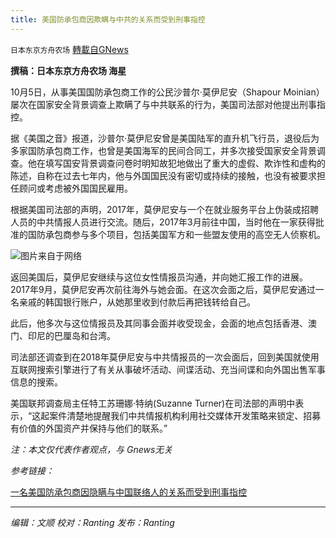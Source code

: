 ```yaml
---
title: 美国防承包商因欺瞒与中共的关系而受到刑事指控
---
```

`日本东京方舟农场` [轉載自GNews](https://gnews.org/zh-hans/1579786/)

**撰稿：日本东京方舟农场 海星**

10月5日，从事美国国防承包商工作的公民沙普尔·莫伊尼安（Shapour Moinian）屡次在国家安全背景调查上欺瞒了与中共联系的行为，美国司法部对他提出刑事指控。

据《美国之音》报道，沙普尔·莫伊尼安曾是美国陆军的直升机飞行员，退役后为多家国防承包商工作，也曾是美国海军的民间合同工，并多次接受国家安全背景调查。他在填写国安背景调查问卷时明知故犯地做出了重大的虚假、欺诈性和虚构的陈述，自称在过去七年内，他与外国国民没有密切或持续的接触，也没有被要求担任顾问或考虑被外国国民雇用。

根据美国司法部的声明，2017年，莫伊尼安与一个在就业服务平台上伪装成招聘人员的中共情报人员进行交流。随后，2017年3月前往中国，当时他在一家获得批准的国防承包商参与多个项目，包括美国军方和一些盟友使用的高空无人侦察机。

![](https://assets.gnews.org/wp-content/uploads/2021/10/微信图片_20211007211028.png)图片来自于网络

返回美国后，莫伊尼安继续与这位女性情报员沟通，并向她汇报工作的进展。2017年9月，莫伊尼安再次前往海外与她会面。在这次会面之后，莫伊尼安通过一名亲戚的韩国银行账户，从她那里收到付款后再把钱转给自己。

此后，他多次与这位情报员及其同事会面并收受现金，会面的地点包括香港、澳门、印尼的巴厘岛和台湾。

司法部还调查到在2018年莫伊尼安与中共情报员的一次会面后，回到美国就使用互联网搜索引擎进行了有关从事破坏活动、间谍活动、充当间谍和向外国出售军事信息的搜索。

美国联邦调查局主任特工苏珊娜·特纳(Suzanne Turner)在司法部的声明中表示，“这起案件清楚地提醒我们中共情报机构利用社交媒体开发策略来锁定、招募有价值的外国资产并保持与他们的联系。”

*注：本文仅代表作者观点，与 Gnews无关*

*参考链接：*

[一名美国防承包商因隐瞒与中国联络人的关系而受到刑事指控](https://www.voachinese.com/a/DOJ-complaint-foreign-contacts-china-20211006/6260212.html)

* * *

*编辑：文顺 校对：Ranting 发布：Ranting*
